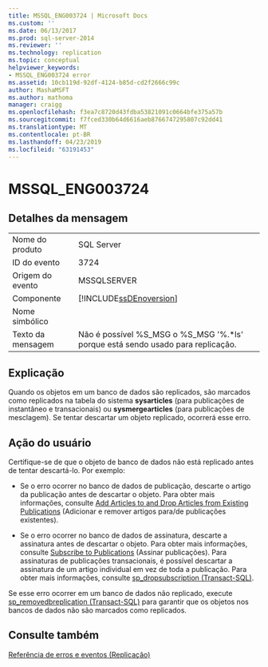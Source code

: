 ```yaml
---
title: MSSQL_ENG003724 | Microsoft Docs
ms.custom: ''
ms.date: 06/13/2017
ms.prod: sql-server-2014
ms.reviewer: ''
ms.technology: replication
ms.topic: conceptual
helpviewer_keywords:
- MSSQL_ENG003724 error
ms.assetid: 10cb119d-92df-4124-b85d-cd2f2666c99c
author: MashaMSFT
ms.author: mathoma
manager: craigg
ms.openlocfilehash: f3ea7c8720d43fdba53821091c0664bfe375a57b
ms.sourcegitcommit: f7fced330b64d6616aeb8766747295807c92dd41
ms.translationtype: MT
ms.contentlocale: pt-BR
ms.lasthandoff: 04/23/2019
ms.locfileid: "63191453"
---
```

# <a name="mssqleng003724"></a>MSSQL_ENG003724
    
## <a name="message-details"></a>Detalhes da mensagem  
  
|||  
|-|-|  
|Nome do produto|SQL Server|  
|ID do evento|3724|  
|Origem do evento|MSSQLSERVER|  
|Componente|[!INCLUDE[ssDEnoversion](../../includes/ssdenoversion-md.md)]|  
|Nome simbólico||  
|Texto da mensagem|Não é possível %S_MSG o %S_MSG '%.*ls' porque está sendo usado para replicação.|  
  
## <a name="explanation"></a>Explicação  
 Quando os objetos em um banco de dados são replicados, são marcados como replicados na tabela do sistema **sysarticles** (para publicações de instantâneo e transacionais) ou **sysmergearticles** (para publicações de mesclagem). Se tentar descartar um objeto replicado, ocorrerá esse erro.  
  
## <a name="user-action"></a>Ação do usuário  
 Certifique-se de que o objeto de banco de dados não está replicado antes de tentar descartá-lo. Por exemplo:  
  
-   Se o erro ocorrer no banco de dados de publicação, descarte o artigo da publicação antes de descartar o objeto. Para obter mais informações, consulte [Add Articles to and Drop Articles from Existing Publications](publish/add-articles-to-and-drop-articles-from-existing-publications.md) (Adicionar e remover artigos para/de publicações existentes).  
  
-   Se o erro ocorrer no banco de dados de assinatura, descarte a assinatura antes de descartar o objeto. Para obter mais informações, consulte [Subscribe to Publications](subscribe-to-publications.md) (Assinar publicações). Para assinaturas de publicações transacionais, é possível descartar a assinatura de um artigo individual em vez de toda a publicação. Para obter mais informações, consulte [sp_dropsubscription &#40;Transact-SQL&#41;](/sql/relational-databases/system-stored-procedures/sp-dropsubscription-transact-sql).  
  
 Se esse erro ocorrer em um banco de dados não replicado, execute [sp_removedbreplication &#40;Transact-SQL&#41;](/sql/relational-databases/system-stored-procedures/sp-removedbreplication-transact-sql) para garantir que os objetos nos bancos de dados não são marcados como replicados.  
  
## <a name="see-also"></a>Consulte também  
 [Referência de erros e eventos &#40;Replicação&#41;](errors-and-events-reference-replication.md)  
  
  
